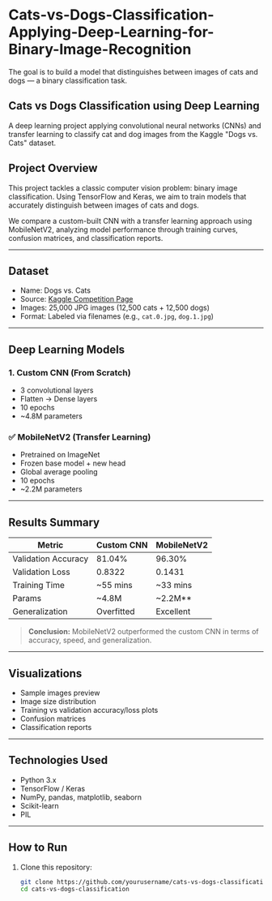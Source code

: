 # Cats-vs-Dogs-Classification-Applying-Deep-Learning-for-Binary-Image-Recognition
The goal is to build a model that distinguishes between images of cats and dogs — a binary classification task.

## Cats vs Dogs Classification using Deep Learning

A deep learning project applying convolutional neural networks (CNNs) and transfer learning to classify cat and dog images from the Kaggle "Dogs vs. Cats" dataset.

## Project Overview

This project tackles a classic computer vision problem: binary image classification. Using TensorFlow and Keras, we aim to train models that accurately distinguish between images of cats and dogs.

We compare a custom-built CNN with a transfer learning approach using MobileNetV2, analyzing model performance through training curves, confusion matrices, and classification reports.

---

## Dataset

- Name: Dogs vs. Cats
- Source: [Kaggle Competition Page](https://www.kaggle.com/competitions/dogs-vs-cats)
- Images: 25,000 JPG images (12,500 cats + 12,500 dogs)
- Format: Labeled via filenames (e.g., `cat.0.jpg`, `dog.1.jpg`)

---

## Deep Learning Models

### 1. Custom CNN (From Scratch)
- 3 convolutional layers
- Flatten → Dense layers
- 10 epochs
- ~4.8M parameters

### ✅ MobileNetV2 (Transfer Learning)
- Pretrained on ImageNet
- Frozen base model + new head
- Global average pooling
- 10 epochs
- ~2.2M parameters

---

## Results Summary

| Metric                | Custom CNN     | MobileNetV2     |
|----------------------|----------------|------------------|
| Validation Accuracy | 81.04%        | 96.30%       |
| Validation Loss     | 0.8322        | 0.1431       |
| Training Time       | ~55 mins      | ~33 mins     |
| Params              | ~4.8M         | ~2.2M**        |
| Generalization      | Overfitted    |  Excellent     |

> **Conclusion:** MobileNetV2 outperformed the custom CNN in terms of accuracy, speed, and generalization.

---

## Visualizations

- Sample images preview
- Image size distribution
- Training vs validation accuracy/loss plots
- Confusion matrices
- Classification reports

---

## Technologies Used

- Python 3.x
- TensorFlow / Keras
- NumPy, pandas, matplotlib, seaborn
- Scikit-learn
- PIL

---

## How to Run

1. Clone this repository:
   ```bash
   git clone https://github.com/yourusername/cats-vs-dogs-classification.git
   cd cats-vs-dogs-classification
